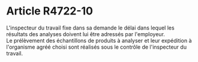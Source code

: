 # Article R4722-10

  
L'inspecteur du travail fixe dans sa demande le délai dans lequel les résultats des analyses doivent lui être adressés par l'employeur.   
Le prélèvement des échantillons de produits à analyser et leur expédition à l'organisme agréé choisi sont réalisés sous le contrôle de l'inspecteur du travail.